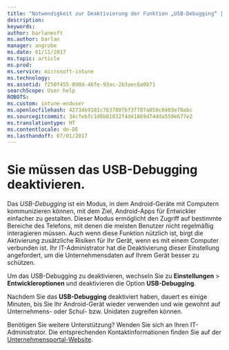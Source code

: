 ```yaml
---
title: "Notwendigkeit zur Deaktivierung der Funktion „USB-Debugging“ | Microsoft-Dokumentation"
description: 
keywords: 
author: barlanmsft
ms.author: barlan
manager: angrobe
ms.date: 01/11/2017
ms.topic: article
ms.prod: 
ms.service: microsoft-intune
ms.technology: 
ms.assetid: f250f455-898d-46fe-93ac-2b3aec6a0b71
searchScope: User help
ROBOTS: 
ms.custom: intune-enduser
ms.openlocfilehash: 42734b9181c7637807bf3f787a058c0403e70abc
ms.sourcegitcommit: 34cfebfc1d8b81032f4d41869d74dda559e677e2
ms.translationtype: HT
ms.contentlocale: de-DE
ms.lasthandoff: 07/01/2017
---
```

# <a name="you-need-to-turn-off-usb-debugging"></a>Sie müssen das USB-Debugging deaktivieren.

Das _USB-Debugging_ ist ein Modus, in dem Android-Geräte mit Computern kommunizieren können, mit dem Ziel, Android-Apps für Entwickler einfacher zu gestalten. Dieser Modus ermöglicht den Zugriff auf bestimmte Bereiche des Telefons, mit denen die meisten Benutzer nicht regelmäßig interagieren müssen. Auch wenn diese Funktion nützlich ist, birgt die Aktivierung zusätzliche Risiken für Ihr Gerät, wenn es mit einem Computer verbunden ist. Ihr IT-Administrator hat die Deaktivierung dieser Einstellung angefordert, um die Unternehmensdaten auf Ihrem Gerät besser zu schützen.

Um das USB-Debugging zu deaktivieren, wechseln Sie zu **Einstellungen** > **Entwickleroptionen** und deaktivieren die Option **USB-Debugging**.

Nachdem Sie das **USB-Debugging** deaktiviert haben, dauert es einige Minuten, bis Sie Ihr Android-Gerät wieder verwenden und wie gewohnt auf Unternehmens- oder Schul- bzw. Unidaten zugreifen können.

Benötigen Sie weitere Unterstützung? Wenden Sie sich an Ihren IT-Administrator. Die entsprechenden Kontaktinformationen finden Sie auf der [Unternehmensportal-Website](http://portal.manage.microsoft.com).
